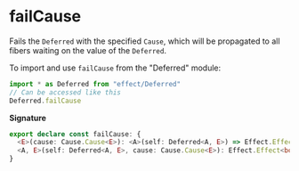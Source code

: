# failCause

Fails the `Deferred` with the specified `Cause`, which will be propagated to
all fibers waiting on the value of the `Deferred`.

To import and use `failCause` from the "Deferred" module:

```ts
import * as Deferred from "effect/Deferred"
// Can be accessed like this
Deferred.failCause
```

**Signature**

```ts
export declare const failCause: {
  <E>(cause: Cause.Cause<E>): <A>(self: Deferred<A, E>) => Effect.Effect<boolean>
  <A, E>(self: Deferred<A, E>, cause: Cause.Cause<E>): Effect.Effect<boolean>
}
```
